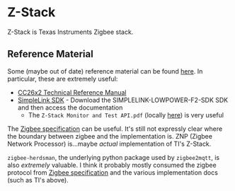 # Z-Stack

Z-Stack is Texas Instruments Zigbee stack.

## Reference Material

Some (maybe out of date) reference material can be found [here](https://software-dl.ti.com/simplelink/esd/plugins/simplelink_zigbee_sdk_plugin/1.60.00.14/docs/zigbee_user_guide/html/zigbee/index.html). In particular, these are extremely useful:
- [CC26x2 Technical Reference Manual](https://www.ti.com/lit/pdf/swcu117h)
- [SimpleLink SDK](https://www.ti.com/tool/SIMPLELINK-LOWPOWER-SDK) - Download the SIMPLELINK-LOWPOWER-F2-SDK SDK and then access the documentation
    - The `Z-Stack Monitor and Test API.pdf` (locally [here](file:///Applications/ti/simplelink_cc13xx_cc26xx_sdk_8_30_01_01/docs/zigbee/Z-Stack%20Monitor%20and%20Test%20API.pdf)) is very useful

The [Zigbee specification](https://csa-iot.org/wp-content/uploads/2023/04/05-3474-23-csg-zigbee-specification-compressed.pdf) can be useful. It's still not expressly clear where the boundary between zigbee and the implementation is. ZNP (Zigbee Network Processor) is...maybe _actual_ implementation of TI's Z-Stack.

`zigbee-herdsman`, the underlying python package used by `zigbee2mqtt`, is also _extremely_ valuable. I think it probably mostly consumed the zigbee protocol from [Zigbee specification](https://csa-iot.org/wp-content/uploads/2023/04/05-3474-23-csg-zigbee-specification-compressed.pdf) and the various implementation docs (such as TI's above).